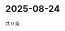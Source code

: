 # 2025-08-24

共 0 条

<!-- BEGIN ZHIHUVIDEO -->
<!-- 最后更新时间 Sun Aug 24 2025 10:49:25 GMT+0800 (China Standard Time) -->

<!-- END ZHIHUVIDEO -->
